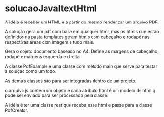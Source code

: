 # solucaoJavaItextHtml
 A idéia é receber um HTML e a partir do mesmo renderizar um arquivo PDF.

 A solução gera um pdf com base em qualquer html, mas os htmls que estão definidos na pasta templates geram htmls com cabeçalho e rodapé nas respectivas áreas com imagem e tudo mais.

 Gera o objeto documento baseado no A4. Define as margens de cabeçalho, rodapé e margens esquerda e direita

 A classe PdfExample é uma classe com método main que serve para testar a solução como um todo.

 As demais classes são para ser integradas dentro de um projeto.

 o arquivo js contém um objeto e cada atributo html é um modelo de html q pode ser enviado para ser processado pela classe.

 A idéia é ter uma classe rest que receba esse html e passe para a classe PdfCreator.
